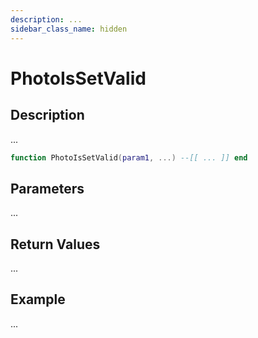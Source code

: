 ```yaml
---
description: ...
sidebar_class_name: hidden
---
```


# PhotoIsSetValid

## Description

...

```lua
function PhotoIsSetValid(param1, ...) --[[ ... ]] end
```

## Parameters

...

## Return Values

...

## Example

...

